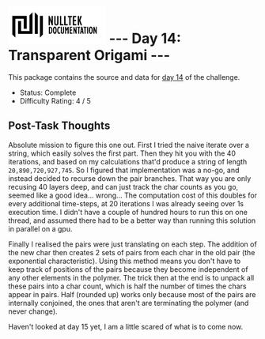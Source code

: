 # ![NullTek Documentation](../../resources/NullTekDocumentationLogo.png) --- Day 14: Transparent Origami ---

This package contains the source and data for [day 14](https://adventofcode.com/2021/day/14) of the challenge.

* Status: Complete
* Difficulty Rating: 4 / 5

## Post-Task Thoughts

Absolute mission to figure this one out.
First I tried the naive iterate over a string, which easily solves the first part.
Then they hit you with the 40 iterations, and based on my calculations that'd produce a string of length `20,890,720,927,745`.
So I figured that implementation was a no-go, and instead decided to recurse down the pair branches.
That way you are only recusing 40 layers deep, and can just track the char counts as you go, seemed like a good idea... wrong...
The computation cost of this doubles for every additional time-steps, at 20 iterations I was already seeing over 1s execution time.
I didn't have a couple of hundred hours to run this on one thread, and assumed there had to be a better way than running this solution in parallel on a gpu.

Finally I realised the pairs were just translating on each step.
The addition of the new char then creates 2 sets of pairs from each char in the old pair (the exponential characteristic).
Using this method means you don't have to keep track of positions of the pairs because they become independent of any other elements in the polymer.
The trick then at the end is to unpack all these pairs into a char count, which is half the number of times the chars appear in pairs.
Half (rounded up) works only because most of the pairs are internally conjoined, the ones that aren't are terminating the polymer (and never change).

Haven't looked at day 15 yet, I am a little scared of what is to come now.
